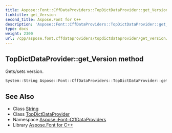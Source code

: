 ```yaml
---
title: Aspose::Font::CffDataProviders::TopDictDataProvider::get_Version method
linktitle: get_Version
second_title: Aspose.Font for C++
description: 'Aspose::Font::CffDataProviders::TopDictDataProvider::get_Version method. Gets/sets version in C++.'
type: docs
weight: 2300
url: /cpp/aspose.font.cffdataproviders/topdictdataprovider/get_version/
---
```

## TopDictDataProvider::get_Version method


Gets/sets version.

```cpp
System::String Aspose::Font::CffDataProviders::TopDictDataProvider::get_Version()
```

## See Also

* Class [String](../../../system/string/)
* Class [TopDictDataProvider](../)
* Namespace [Aspose::Font::CffDataProviders](../../)
* Library [Aspose.Font for C++](../../../)
